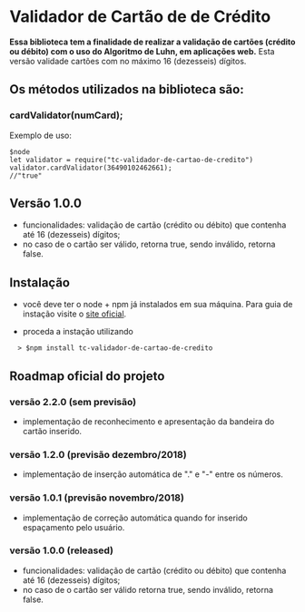 # Validador de Cartão de de Crédito

**Essa biblioteca tem a finalidade de realizar a validação de cartões (crédito ou débito) com o uso do Algoritmo de Luhn, em aplicações web.** Esta versão validade cartões com no máximo 16 (dezesseis) dígitos.

## Os métodos utilizados na biblioteca são:

### cardValidator(numCard);

Exemplo de uso:

```
$node
let validator = require("tc-validador-de-cartao-de-credito")
validator.cardValidator(36490102462661);
//"true"
```

## Versão 1.0.0

* funcionalidades: validação de cartão (crédito ou débito) que contenha até 16 (dezesseis) dígitos;
* no caso de o cartão ser válido, retorna true, sendo inválido, retorna false.

## Instalação

* você deve ter o node + npm já instalados em sua máquina. Para guia de instação visite o [site oficial](https://www.npmjs.com/get-npm).

* proceda a instação utilizando

```
  > $npm install tc-validador-de-cartao-de-credito
```

## Roadmap oficial do projeto

### versão 2.2.0 (sem previsão)

* implementação de reconhecimento e apresentação da bandeira do cartão inserido.

### versão 1.2.0 (previsão dezembro/2018)

* implementação de inserção automática de "." e "-" entre os números.

### versão 1.0.1 (previsão novembro/2018)

* implementação de correção automática quando for inserido espaçamento pelo usuário.

### versão 1.0.0 (released)

* funcionalidades: validação de cartão (crédito ou débito) que contenha até 16 (dezesseis) dígitos;
* no caso de o cartão ser válido retorna true, sendo inválido, retorna false.
